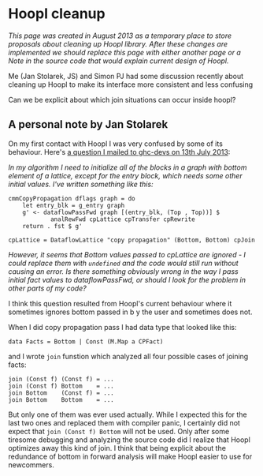 # Hoopl cleanup



*This page was created in August 2013 as a temporary place to store proposals about cleaning up Hoopl library. After these changes are implemented we should replace this page with either another page or a Note in the source code that would explain current design of Hoopl.*



Me (Jan Stolarek, JS) and Simon PJ had some discussion recently about cleaning up Hoopl to make its interface more consistent and less confusing 



Can we be explicit about which join situations can occur inside hoopl?


## A personal note by Jan Stolarek



On my first contact with Hoopl I was very confused by some of its behaviour. Here's [
a question I mailed to ghc-devs on 13th July 2013](http://www.haskell.org/pipermail/ghc-devs/2013-July/001757.html):



*In my algorithm I need to initialize all of the blocks in a graph with bottom element of a lattice, except for the entry block, which needs some other initial values. I've written something like this:*


```wiki
cmmCopyPropagation dflags graph = do
    let entry_blk = g_entry graph
    g' <- dataflowPassFwd graph [(entry_blk, (Top , Top))] $
            analRewFwd cpLattice cpTransfer cpRewrite
    return . fst $ g'

cpLattice = DataflowLattice "copy propagation" (Bottom, Bottom) cpJoin
```


*However, it seems that Bottom values passed to cpLattice are ignored - I could replace them with `undefined` and the code would still run without causing an error. Is there something obviously wrong in the way I pass initial fact values to dataflowPassFwd, or should I look for the problem in other parts of my code?*



I think this question resulted from Hoopl's current behaviour where it sometimes ignores bottom passed in b y the user and sometimes does not.



When I did copy propagation pass I had data type that looked like this:


```wiki
data Facts = Bottom | Const (M.Map a CPFact)
```


and I wrote `join` funstion which analyzed all four possible cases of joining facts:


```wiki
join (Const f) (Const f) = ...
join (Const f) Bottom    = ...
join Bottom    (Const f) = ...
join Bottom    Bottom    = ...
```


But only one of them was ever used actually. While I expected this for the last two ones and replaced them with compiler panic, I certainly did not expect that `join (Const f) Bottom` will not be used. Only after some tiresome debugging and analyzing the source code did I realize that Hoopl optimizes away this kind of join. I think that being explicit about the redundance of bottom in forward analysis will make Hoopl easier to use for newcommers.


